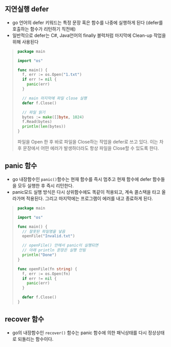 ## 지연실행 defer

- go 언어의 defer 키워드는 특정 문장 혹은 함수를 나중에 실행하게 된다 (defer를 호출하는 함수가 리턴하기 직전에)
- 일반적으로 defer는 C#, Java언어의 finally 블럭처럼 마지막에 Clean-up 작업을 위해 사용된다

> ```go
> package main
> 
> import "os"
> 
> func main() {
>   f, err := os.Open("1.txt")
>   if err != nil {
>     panic(err)
>   }
> 
>   // main 마지막에 파일 close 실행
>   defer f.Close()
> 
>   // 파일 읽기
>   bytes := make([]byte, 1024)
>   f.Read(bytes)
>   println(len(bytes))
> }
> ```
>
> 파일을 Open 한 후 바로 파일을 Close하는 작업을 defer로 쓰고 있다.  이는 차후 문장에서 어떤 에러가 발생하더라도 항상 파일을 Close할 수 있도록 한다.



## panic 함수

- go 내장함수인 `panic()`함수는 현재 함수를 즉시 멈추고 현재 함수에 defer 함수들을 모두 실행한 후 즉시 리턴한다.
- panic모드 실행 방식은 다시 상위함수에도 똑같이 적용되고, 계속 콜스택을 타고 올라가며 적용된다. 그리고 마지막에는 프로그램이 에러를 내고 종료하게 된다.

> ```go
> package main
> 
> import "os"
> 
> func main() {
>   // 잘못된 파일명을 넣음
>   openFile("Invalid.txt")
> 
>   // openFile() 안에서 panic이 실행되면
>   // 아래 println 문장은 실행 안됨
>   println("Done") 
> }
> 
> func openFile(fn string) {
>   f, err := os.Open(fn)
>   if err != nil {
>     panic(err)
>   }
> 
>   defer f.Close()
> }
> ```



## recover 함수

- go의 내장함수인 `recover()` 함수는 panic 함수에 의한 패닉상태를 다시 정상상태로 되돌리는 함수이다.